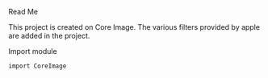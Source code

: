Read Me

This project is created on Core Image. The various filters provided by apple are added in the project.

Import module 

	import CoreImage
